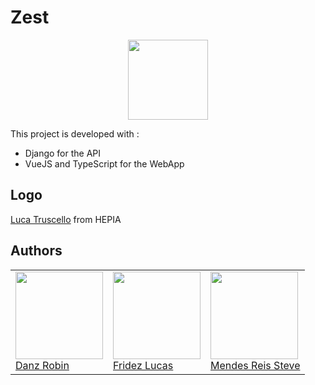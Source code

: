 # Zest

<p align="center">
  <img width="128" src="https://user-images.githubusercontent.com/43986199/110090803-fb9f8000-7d97-11eb-8269-75e1e6aa86b3.png" />
</p>

<description>

This project is developed with :

- Django for the API
- VueJS and TypeScript for the WebApp

## Logo 

[Luca Truscello](truscello.luca@gmail.com) from HEPIA

## Authors

<table>
   <tr>
      <td>
         <a href="https://github.com/BlueSpaceCookie"><img width=140px src="https://avatars.githubusercontent.com/u/43986199?s=460&u=4ab3de2b988c81549e76cc652c979a7128355116&v=4"><br>
         Danz Robin</a>
      </td>
      <td>
         <a href="https://github.com/fridezlucas"><img width=140px src="https://secure.gravatar.com/avatar/72c1469bf815bd4e0a858341571d5111?s=800&d=identicon"><br>
         Fridez Lucas</a>
      </td>
      <td>
         <a href="https://github.com/M4n0x"><img width=140px src="https://avatars.githubusercontent.com/u/6802086?s=460&v=4"><br>
         Mendes Reis Steve</a>
      </td>
   </tr>
</table>
